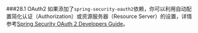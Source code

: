 ###28.1 OAuth2
如果添加了`spring-security-oauth2`依赖，你可以利用自动配置简化认证（Authorization）或资源服务器（Resource Server）的设置，详情参考[Spring Security OAuth 2 Developers Guide](http://projects.spring.io/spring-security-oauth/docs/oauth2.html)。

